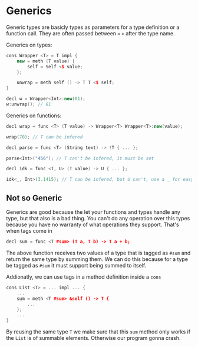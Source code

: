 # Generics

Generic types are basicly types as parameters for a type definition or a function call. They are often passed between `<` `>` after the type name.

Generics on types:

```c++
cons Wrapper <T> = T impl {
    new = meth (T value) {
        self = Self <$ value;
    };

    unwrap = meth self () -> T T <$ self;
}

decl w = Wrapper<Int>:new(81);
w:unwrap(); // 81
```

Generics on functions:

```c++
decl wrap = func <T> (T value) -> Wrapper<T> Wrapper<T>:new(value);

wrap(70); // T can be infered

decl parse = func <T> (String text) -> !T { ... };

parse<Int>("456"); // T can't be infered, it must be set

decl idk = func <T, U> (T value) -> U { ... };

idk<_, Int>(3.1415); // T can be infered, but U can't, use a _ for easy
```

## Not so Generic

Generics are good because the let your functions and types handle any type, but that also is a bad thing. You can't do any operation over this types because you have no warranty of what operations they support. That's when tags come in

```c++
decl sum = func <T #sum> (T a, T b) -> T a + b;
```

The above function receives two values of a type that is tagged as `#sum` and return the same type by summing them. We can do this because for a type be tagged as `#sum` it must support being summed to itself.

Addionatly, we can use tags in a method definition inside a `cons`

```c++
cons List <T> = ... impl ... {
    ...
    sum = meth <T #sum> &self () -> T {
        ...
    };
    ...
}
```

By reusing the same type `T` we make sure that this `sum` method only works if the `List` is of summable elements. Otherwise our program gonna crash.
